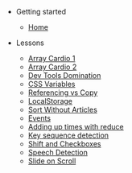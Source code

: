 <!-- docs/_sidebar.md -->

- Getting started

  - [Home](/)

- Lessons

  - [Array Cardio 1](/vanilla-javascript/lessons/array-cardio1.md)
  - [Array Cardio 2](/vanilla-javascript/lessons/array-cardio2.md)
  - [Dev Tools Domination](/vanilla-javascript/lessons/dev-tools-domination.md)
  - [CSS Variables](/vanilla-javascript/lessons/css-variables.md)
  - [Referencing vs Copy](/vanilla-javascript/lessons/reference-vs-copy.md)
  - [LocalStorage](/vanilla-javascript/lessons/localstorage.md)
  - [Sort Without Articles](/vanilla-javascript/lessons/sort-without-articles.md)
  - [Events](/vanilla-javascript/lessons/events.md)
  - [Adding up times with reduce](/vanilla-javascript/lessons/adding-times.md)
  - [Key sequence detection](/vanilla-javascript/lessons/key-sequence-detection.md)
  - [Shift and Checkboxes](/vanilla-javascript/lessons/checkboxes.md)
  - [Speech Detection](/vanilla-javascript/lessons/speech-detection.md)
  - [Slide on Scroll](/vanilla-javascript/lessons/slide-on-scroll.md)
